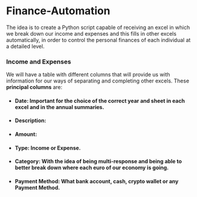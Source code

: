 # Finance-Automation
The idea is to create a Python script capable of receiving an excel in which we break down our income and expenses and this fills in other excels automatically, in order to control the personal finances of each individual at a detailed level.

### Income and Expenses
We will have a table with different columns that will provide us with information for our ways of separating and completing other excels.
These **principal columns** are:
- #### **Date**: Important for the choice of the correct year and sheet in each excel and in the annual summaries.
- #### **Description**:  
- #### **Amount**: 
- #### **Type**: Income or Expense.
- #### **Category**: With the idea of being multi-response and being able to better break down where each euro of our economy is going.
- #### **Payment Method**: What bank account, cash, crypto wallet or any Payment Method.  